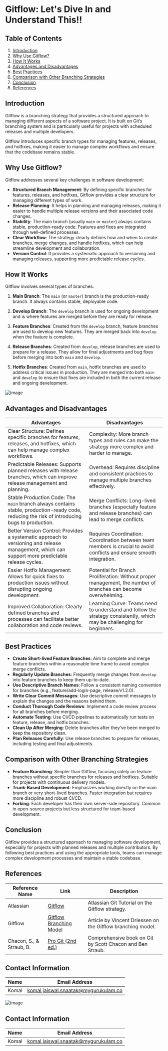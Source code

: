 # Gitflow: Let's Dive In and Understand This!!

## Table of Contents
1. [Introduction](#introduction)
2. [Why Use Gitflow?](#why-use-gitflow)
3. [How It Works](#how-it-works)
4. [Advantages and Disadvantages](#advantages-and-disadvantages)
5. [Best Practices](#best-practices)
6. [Comparison with Other Branching Strategies](#comparison-with-other-branching-strategies)
7. [Conclusion](#conclusion)
8. [References](#references)

## Introduction

Gitflow is a branching strategy that provides a structured approach to managing different aspects of a software project. It is built on Git’s branching system and is particularly useful for projects with scheduled releases and multiple developers.

Gitflow introduces specific branch types for managing features, releases, and hotfixes, making it easier to manage complex workflows and ensure that the codebase remains stable.

## Why Use Gitflow?

Gitflow addresses several key challenges in software development:

- **Structured Branch Management**: By defining specific branches for features, releases, and hotfixes, Gitflow provides a clear structure for managing different types of work.
- **Release Planning**: It helps in planning and managing releases, making it easier to handle multiple release versions and their associated code changes.
- **Stability**: The main branch (usually `main` or `master`) always contains stable, production-ready code. Features and fixes are integrated through well-defined processes.
- **Clear Workflow**: The strategy clearly defines how and when to create branches, merge changes, and handle hotfixes, which can help streamline development and collaboration.
- **Version Control**: It provides a systematic approach to versioning and managing releases, supporting more predictable release cycles.

## How It Works

Gitflow involves several types of branches:

1. **Main Branch**: The `main` (or `master`) branch is the production-ready branch. It always contains stable, deployable code.

2. **Develop Branch**: The `develop` branch is used for ongoing development and is where features are merged before they are ready for release.

3. **Feature Branches**: Created from the `develop` branch, feature branches are used to develop new features. They are merged back into `develop` when the feature is complete.

4. **Release Branches**: Created from `develop`, release branches are used to prepare for a release. They allow for final adjustments and bug fixes before merging into both `main` and `develop`.

5. **Hotfix Branches**: Created from `main`, hotfix branches are used to address critical issues in production. They are merged into both `main` and `develop` to ensure that fixes are included in both the current release and ongoing development.

![image](https://github.com/user-attachments/assets/d5f531d7-9549-4f06-9cd1-35aaeb858412)

## Advantages and Disadvantages

| **Advantages**                                 | **Disadvantages**                                          |
|------------------------------------------------|------------------------------------------------------------|
| Clear Structure: Defines specific branches for features, releases, and hotfixes, which can help manage complex workflows. | Complexity: More branch types and rules can make the strategy more complex and harder to manage. |
| Predictable Releases: Supports planned releases with release branches, which can improve release management and planning. | Overhead: Requires discipline and consistent practices to manage multiple branches effectively. |
| Stable Production Code: The `main` branch always contains stable, production-ready code, reducing the risk of introducing bugs to production. | Merge Conflicts: Long-lived branches (especially feature and release branches) can lead to merge conflicts. |
| Better Version Control: Provides a systematic approach to versioning and release management, which can support more predictable release cycles. | Requires Coordination: Coordination between team members is crucial to avoid conflicts and ensure smooth integration. |
| Easier Hotfix Management: Allows for quick fixes to production issues without disrupting ongoing development. | Potential for Branch Proliferation: Without proper management, the number of branches can become overwhelming. |
| Improved Collaboration: Clearly defined branches and processes can facilitate better collaboration and code reviews. | Learning Curve: Teams need to understand and follow the strategy consistently, which may be challenging for beginners. |

## Best Practices

- **Create Short-lived Feature Branches**: Aim to complete and merge feature branches within a reasonable time frame to avoid complex merge conflicts.
- **Regularly Update Branches**: Frequently merge changes from `develop` into feature branches to keep them up-to-date.
- **Use Descriptive Branch Names**: Follow a consistent naming convention for branches (e.g., feature/add-login-page, release/v1.2.0).
- **Write Clear Commit Messages**: Use descriptive commit messages to explain the changes and the reasons behind them.
- **Conduct Thorough Code Reviews**: Implement a code review process for all branches before merging.
- **Automate Testing**: Use CI/CD pipelines to automatically run tests on feature, release, and hotfix branches.
- **Clean Up After Merging**: Delete branches after they’ve been merged to keep the repository clean.
- **Plan Releases Carefully**: Use release branches to prepare for releases, including testing and final adjustments.

## Comparison with Other Branching Strategies

- **Feature Branching**: Simpler than Gitflow, focusing solely on feature branches without specific branches for releases and hotfixes. Suitable for projects with continuous delivery models.
- **Trunk-Based Development**: Emphasizes working directly on the main branch or very short-lived branches. Faster integration but requires more discipline and robust CI/CD.
- **Forking**: Each developer has their own server-side repository. Common in open-source projects but less structured for team-based development.

## Conclusion

Gitflow provides a structured approach to managing software development, especially for projects with planned releases and multiple contributors. By following best practices and using the appropriate tools, teams can manage complex development processes and maintain a stable codebase.

## References

| Reference Name | Link                                                                 | Description                                                      |
|----------------|----------------------------------------------------------------------|------------------------------------------------------------------|
| Atlassian      | [Gitflow](https://www.atlassian.com/git/tutorials/comparing-workflows/gitflow-workflow) | Atlassian Git Tutorial on the Gitflow strategy.                  |
| Gitflow        | [Gitflow Branching Model](https://nvie.com/posts/a-successful-git-branching-model/) | Article by Vincent Driessen on the Gitflow branching model.      |
| Chacon, S., & Straub, B. | [Pro Git (2nd ed.)](https://git-scm.com/book/en/v2) | Comprehensive book on Git by Scott Chacon and Ben Straub.        |


## Contact Information 
| Name | Email Address |
|:---:|:---:|
| Komal | komal.jaiswal.snaatak@mygurukulam.co |


![image](https://github.com/user-attachments/assets/d5f531d7-9549-4f06-9cd1-35aaeb858412)

## Contact Information 
|Name|Email Address|
|:---:|:---:|
|Komal|komal.jaiswal.snaatak@mygurukulam.co|
